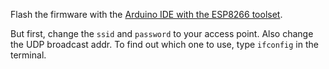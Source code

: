 Flash the firmware with the [Arduino IDE with the ESP8266 toolset](https://github.com/esp8266/Arduino).

But first, change the ```ssid``` and ```password``` to your access point.
Also change the UDP broadcast addr. To find out which one to use, type ```ifconfig``` in the terminal.
